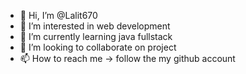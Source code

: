- 👋 Hi, I’m @Lalit670
- 👀 I’m interested in web development 
- 🌱 I’m currently learning java fullstack 
- 💞️ I’m looking to collaborate on project
- 📫 How to reach me -> follow the my github account
  

<!---
Lalit670/Lalit670 is a ✨ special ✨ repository because its `README.md` (this file) appears on your GitHub profile.
You can click the Preview link to take a look at your changes.
--->
